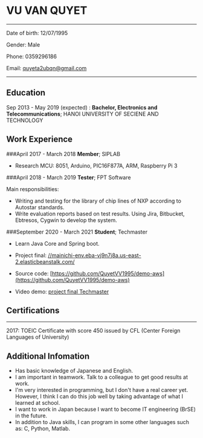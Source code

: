 VU VAN QUYET
============

-------------------     ----------------------------
Date of birth:                     12/07/1995

Gender:                            Male

Phone:                            0359296186

Email:                          quyeta2ubqn@gmail.com   
 
-------------------     ----------------------------

Education
---------

Sep 2013 - May 2019 (expected)
:   **Bachelor, Electronics and Telecommunications**; HANOI UNIVERSITY OF SECIENE AND TECHNOLOGY


Work Experience 
----------

###April 2017 - March 2018
  **Member**; SIPLAB

* Research MCU: 8051, Arduino, PIC16F877A, ARM, Raspberry Pi 3

###April 2018 - March 2019
   **Tester**; FPT Software

Main responsibilities:
* Writing and testing for the library of chip lines of NXP according to
          Autostar standards.
* Write evaluation reports based on test results.
          Using Jira, Bitbucket, Ebtresos, Cygwin to develop the system.

###September 2020 - March 2021
  **Student**; Techmaster

* Learn Java Core and Spring boot.

* Project final: [//mainichi-env.eba-vj9n7j8a.us-east-2.elasticbeanstalk.com/](//mainichi-env.eba-vj9n7j8a.us-east-2.elasticbeanstalk.com/)
   
* Source code: [https://github.com/QuyetVV1995/demo-aws](https://github.com/QuyetVV1995/demo-aws)

* Video demo: [project final Techmaster](https://drive.google.com/file/d/12c_CUju6sGKwC20Z-jElSe9HhkQE_8oO/view?usp=sharing)


Certifications 
--------------------
-------------------     ----------------------------
2017:                     TOEIC Certificate with score 450 issued by CFL (Center Foreign
Languages of University)


Additional Infomation
----------------------------------------

* Has basic knowledge of Japanese and English.
*  I am important in teamwork. Talk to a colleague to get good results at work.
* I'm very interested in programming, but I don't have a real career yet. However, I think I can do this job well
by taking advantage of what I learned at school.
* I want to work in Japan because I want to become IT engineering (BrSE) in the future.
* In addition to Java skills, I can program in some other languages such as: C, Python, Matlab.